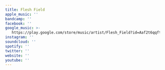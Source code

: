 ```yaml
---
title: Flesh Field
apple_music: ''
bandcamp: ''
facebook: ''
google_music: >-
   https://play.google.com/store/music/artist/Flesh_Field?id=Aaf2t6qqft2jdsqo4hnilcvcjby
instagram: ''
soundcloud: ''
spotify: ''
twitter: ''
website: ''
youtube: ''
---
```

